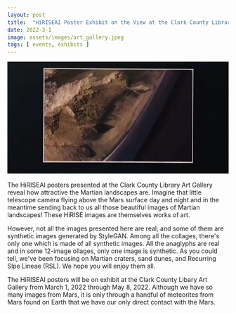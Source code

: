 ```yaml
---
layout: post
title:  "HiRISEAI Poster Exhibit on the View at the Clark County Library Art Gallery"
date: 2022-3-1
image: assets/images/art_gallery.jpeg
tags: [ events, exhibits ]
---
```



<img src="/assets/images/exhibit_rsl.jpg" class="img-fluid" alt="RSL on Mars" />  
  

The HiRISEAI posters presented at the Clark County Library Art Gallery reveal how attractive the Martian landscapes are. Imagine that little telescope camera flying above the Mars surface day and night and in the meantime sending back to us all those beautiful images of Martian landscapes! These HiRISE images are themselves works of art.

However, not all the images presented here are real; and some of them are synthetic images generated by StyleGAN. Among all the collages, there's only one which is made of all synthetic images. All the anaglyphs are real and in some 12-image ollages, only one image is synthetic. As you could tell, we've been focusing on Martian craters, sand dunes, and Recurring Slpe Lineae (RSL). We hope you will enjoy them all.

The HiRISEAI posters will be on exhibit at the Clark County Libary Art Gallery from March 1, 2022 through May 8, 2022. Although we have so many images from Mars, it is only through a handful of meteorites from Mars found on Earth that we have our only direct contact with the Mars.





